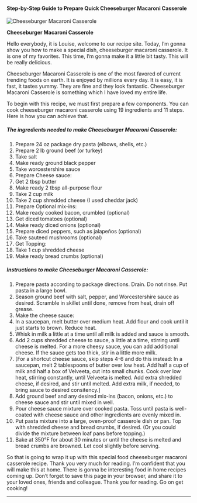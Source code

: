             

#### Step-by-Step Guide to Prepare Quick Cheeseburger Macaroni Casserole

![Cheeseburger Macaroni Casserole](https://img-global.cpcdn.com/recipes/6091614431215616/751x532cq70/cheeseburger-macaroni-casserole-recipe-main-photo.jpg)

**Cheeseburger Macaroni Casserole**

Hello everybody, it is Louise, welcome to our recipe site. Today, I’m gonna show you how to make a special dish, cheeseburger macaroni casserole. It is one of my favorites. This time, I’m gonna make it a little bit tasty. This will be really delicious.

Cheeseburger Macaroni Casserole is one of the most favored of current trending foods on earth. It is enjoyed by millions every day. It is easy, it is fast, it tastes yummy. They are fine and they look fantastic. Cheeseburger Macaroni Casserole is something which I have loved my entire life.

To begin with this recipe, we must first prepare a few components. You can cook cheeseburger macaroni casserole using 19 ingredients and 11 steps. Here is how you can achieve that.

##### The ingredients needed to make Cheeseburger Macaroni Casserole:

1.  Prepare 24 oz package dry pasta (elbows, shells, etc.)
2.  Prepare 2 lb ground beef (or turkey)
3.  Take salt
4.  Make ready ground black pepper
5.  Take worcestershire sauce
6.  Prepare Cheese sauce:
7.  Get 2 tbsp butter
8.  Make ready 2 tbsp all-purpose flour
9.  Take 2 cup milk
10.  Take 2 cup shredded cheese (I used cheddar jack)
11.  Prepare Optional mix-ins:
12.  Make ready cooked bacon, crumbled (optional)
13.  Get diced tomatoes (optional)
14.  Make ready diced onions (optional)
15.  Prepare diced peppers, such as jalapeños (optional)
16.  Take sauteed mushrooms (optional)
17.  Get Topping:
18.  Take 1 cup shredded cheese
19.  Make ready bread crumbs (optional)

##### Instructions to make Cheeseburger Macaroni Casserole:

1.  Prepare pasta according to package directions. Drain. Do not rinse. Put pasta in a large bowl.
2.  Season ground beef with salt, pepper, and Worcestershire sauce as desired. Scramble in skillet until done, remove from heat, drain off grease.
3.  Make the cheese sauce:
4.  In a saucepan, melt butter over medium heat. Add flour and cook until it just starts to brown. Reduce heat.
5.  Whisk in milk a little at a time until all milk is added and sauce is smooth.
6.  Add 2 cups shredded cheese to sauce, a little at a time, stirring until cheese is melted. For a more cheesy sauce, you can add additional cheese. If the sauce gets too thick, stir in a little more milk.
7.  \[For a shortcut cheese sauce, skip steps 4-6 and do this instead: In a saucepan, melt 2 tablespoons of butter over low heat. Add half a cup of milk and half a box of Velveeta, cut into small chunks. Cook over low heat, stirring constantly, until Velveeta is melted. Add extra shredded cheese, if desired, and stir until melted. Add extra milk, if needed, to bring sauce to desired consitency.\]
8.  Add ground beef and any desired mix-ins (bacon, onions, etc.) to cheese sauce and stir until mixed in well.
9.  Pour cheese sauce mixture over cooked pasta. Toss until pasta is well-coated with cheese sauce and other ingredients are evenly mixed in.
10.  Put pasta mixture into a large, oven-proof casserole dish or pan. Top with shredded cheese and bread crumbs, if desired. (Or you could divide the mixture between loaf pans before topping.)
11.  Bake at 350°F for about 30 minutes or until the cheese is melted and bread crumbs are browned. Let cool slightly before serving.

So that is going to wrap it up with this special food cheeseburger macaroni casserole recipe. Thank you very much for reading. I’m confident that you will make this at home. There is gonna be interesting food in home recipes coming up. Don’t forget to save this page in your browser, and share it to your loved ones, friends and colleague. Thank you for reading. Go on get cooking!

* * *